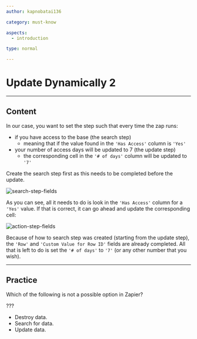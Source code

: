 ```yaml
---
author: kapnobatai136

category: must-know

aspects:
  - introduction

type: normal

---
```


# Update Dynamically 2

---
## Content

In our case, you want to set the step such that every time the zap runs:
- if you have access to the base (the search step)
  - meaning that if the value found in the `'Has Access'` column is `'Yes'`
- your number of access days will be updated to 7 (the update step)
  - the corresponding cell in the `'# of days'` column will be updated to `'7'`

Create the search step first as this needs to be completed before the update.

![search-step-fields](https://img.enkipro.com/5d1aa922681912c4c6c345c914135ac0.png)

As you can see, all it needs to do is look in the `'Has Access'` column for a `'Yes'` value. If that is correct, it can go ahead and update the corresponding cell:

![action-step-fields](https://img.enkipro.com/b61453919e9333ea96bb40123d62242d.png)

Because of how to search step was created (starting from the update step), the `'Row'` and `'Custom Value for Row ID'` fields are already completed. All that is left to do is set the `'# of days'` to `'7'` (or any other number that you wish).

---
## Practice

Which of the following is not a possible option in Zapier?

???

* Destroy data.
* Search for data.
* Update data.